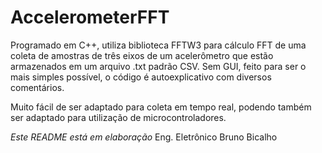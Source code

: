 # AccelerometerFFT
Programado em C++, utiliza biblioteca FFTW3 para cálculo FFT de uma coleta de amostras de três eixos de um acelerômetro que estão armazenados em um arquivo .txt padrão CSV.
Sem GUI, feito para ser o mais simples possível, o código é autoexplicativo com diversos comentários.

Muito fácil de ser adaptado para coleta em tempo real, podendo também ser adaptado para utilização de microcontroladores.

*Este README está em elaboração*
Eng. Eletrônico Bruno Bicalho
